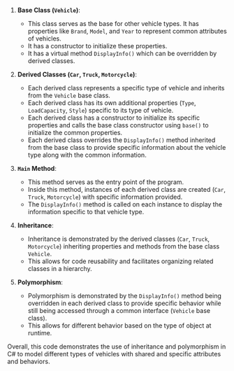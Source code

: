 1. **Base Class (`Vehicle`)**:
   - This class serves as the base for other vehicle types. It has properties like `Brand`, `Model`, and `Year` to represent common attributes of vehicles.
   - It has a constructor to initialize these properties.
   - It has a virtual method `DisplayInfo()` which can be overridden by derived classes.

2. **Derived Classes (`Car`, `Truck`, `Motorcycle`)**:
   - Each derived class represents a specific type of vehicle and inherits from the `Vehicle` base class.
   - Each derived class has its own additional properties (`Type`, `LoadCapacity`, `Style`) specific to its type of vehicle.
   - Each derived class has a constructor to initialize its specific properties and calls the base class constructor using `base()` to initialize the common properties.
   - Each derived class overrides the `DisplayInfo()` method inherited from the base class to provide specific information about the vehicle type along with the common information.

3. **`Main` Method**:
   - This method serves as the entry point of the program.
   - Inside this method, instances of each derived class are created (`Car`, `Truck`, `Motorcycle`) with specific information provided.
   - The `DisplayInfo()` method is called on each instance to display the information specific to that vehicle type.

4. **Inheritance**:
   - Inheritance is demonstrated by the derived classes (`Car`, `Truck`, `Motorcycle`) inheriting properties and methods from the base class `Vehicle`.
   - This allows for code reusability and facilitates organizing related classes in a hierarchy.

5. **Polymorphism**:
   - Polymorphism is demonstrated by the `DisplayInfo()` method being overridden in each derived class to provide specific behavior while still being accessed through a common interface (`Vehicle` base class).
   - This allows for different behavior based on the type of object at runtime.

Overall, this code demonstrates the use of inheritance and polymorphism in C# to model different types of vehicles with shared and specific attributes and behaviors.
